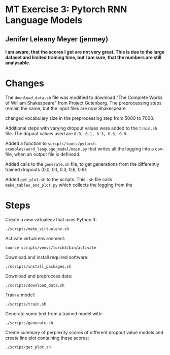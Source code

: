 # MT Exercise 3: Pytorch RNN Language Models
## Jenifer Leleany Meyer (jenmey)
#### I am aware, that the scores I get are not very great. This is due to the large dataset and limited training time, but I am sure, that the numbers are still analysable.

# Changes

The `download_data.sh` file was modified to download "The Complete Works of William Shakespeare" from Project Gutenberg. The preprocessing steps remain the same, but the input files are now Shakespeare.

changed vocabulary size in the preprocessing step from $5000$ to $7000$.

Additional steps with varying dropout values were added to the `train.sh` file. The dopout values used are `0.0, 0.1, 0.3, 0.6, 0.9`.

Added a function to `scripts/tools/pytorch-examples/word_language_model/main.py` that writes all the logging into a csv-file, when an output file is definedd.

Added calls to the `generate.sh` file, to get generations from the differently trained dropouts (0.0, 0.1, 0.3, 0.6, 0.9).

Added `get_plot.sh` to the scripts. This `.sh` file calls `make_tables_and_plot.py` which collects the logging from the 

# Steps

Create a new virtualenv that uses Python 3:

    ./scripts/make_virtualenv.sh

Activate virtual environment:

    source scripts/venvs/torch3/bin/activate

Download and install required software:

    ./scripts/install_packages.sh

Download and preprocess data:

    ./scripts/download_data.sh

Train a model:

    ./scripts/train.sh

Generate some text from a trained model with:

    ./scripts/generate.sh

Create summary of perplexity scores of different dropout value models and create line plot containing these scores:

    ./scrips/get_plot.sh
